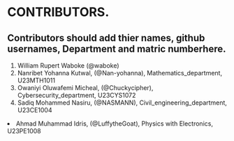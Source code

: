 # CONTRIBUTORS.
## Contributors should add thier names, github usernames, Department and matric numberhere.
<ol>
<li>William Rupert Waboke (@waboke)
<li>Nanribet Yohanna Kutwal, (@Nan-yohanna), Mathematics_department, U23MTH1011</li>
<li>Owaniyi Oluwafemi Micheal, (@Chuckycipher), Cybersecurity_department, U23CYS1072</li>
<li>Sadiq Mohammed Nasiru, (@NASMANN), Civil_engineering_department, U23CE1004</li>
</ol>
<li>Ahmad Muhammad Idris, (@LuffytheGoat), Physics with Electronics, U23PE1008</li>
